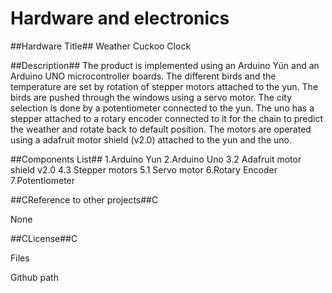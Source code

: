 Hardware and electronics
========================

##Hardware Title##
Weather Cuckoo Clock

##Description##
The product is implemented using an Arduino Yún and an Arduino UNO microcontroller boards. The different birds and the temperature are set by rotation of stepper motors attached to the yun. The birds are pushed through the windows using a servo motor. The city selection is done by a potentiometer connected to the yun. The uno has a stepper attached to a rotary encoder connected to it for the chain to predict the weather and rotate back to default position. The motors are operated using a adafruit motor shield (v2.0) attached to the yun and the uno.

##Components List##
1.Arduino Yun
2.Arduino Uno
3.2 Adafruit motor shield v2.0
4.3 Stepper motors
5.1 Servo motor
6.Rotary Encoder
7.Potentiometer


##CReference to other projects##C

None

##CLicense##C

Files

Github path

